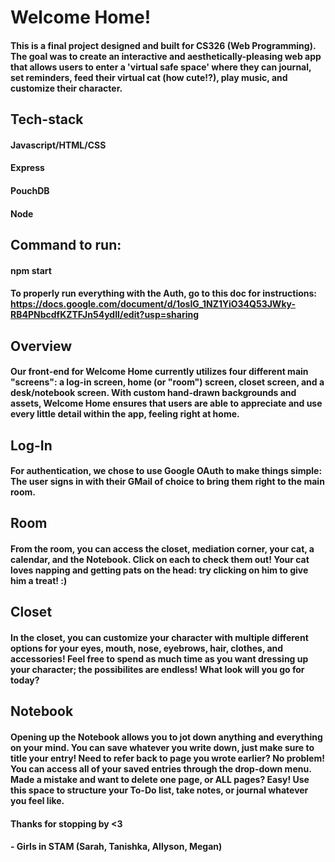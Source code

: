 # Welcome Home!

#### This is a final project designed and built for CS326 (Web Programming). The goal was to create an interactive and aesthetically-pleasing web app that allows users to enter a 'virtual safe space' where they can journal, set reminders, feed their virtual cat (how cute!?), play music, and customize their character.

## Tech-stack
#### Javascript/HTML/CSS
#### Express
#### PouchDB
#### Node

## Command to run: 
#### npm start
#### To properly run everything with the Auth, go to this doc for instructions: https://docs.google.com/document/d/1osIG_1NZ1YiO34Q53JWky-RB4PNbcdfKZTFJn54ydII/edit?usp=sharing 

## Overview
#### Our front-end for Welcome Home currently utilizes four different main "screens": a log-in screen, home (or "room") screen, closet screen, and a desk/notebook screen. With custom hand-drawn backgrounds and assets, Welcome Home ensures that users are able to appreciate and use every little detail within the app, feeling right at home. 

## Log-In
#### For authentication, we chose to use Google OAuth to make things simple: The user signs in with their GMail of choice to bring them right to the main room. 

## Room
#### From the room, you can access the closet, mediation corner, your cat, a calendar, and the Notebook. Click on each to check them out! Your cat loves napping and getting pats on the head: try clicking on him to give him a treat! :)

## Closet
#### In the closet, you can customize your character with multiple different options for your eyes, mouth, nose, eyebrows, hair, clothes, and accessories! Feel free to spend as much time as you want dressing up your character; the possibilites are endless! What look will you go for today?

## Notebook 
#### Opening up the Notebook allows you to jot down anything and everything on your mind. You can save whatever you write down, just make sure to title your entry! Need to refer back to page you wrote earlier? No problem! You can access all of your saved entries through the drop-down menu. Made a mistake and want to delete one page, or ALL pages? Easy! Use this space to structure your To-Do list, take notes, or journal whatever you feel like. 

#### Thanks for stopping by <3
#### - Girls in STAM (Sarah, Tanishka, Allyson, Megan)

